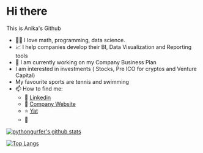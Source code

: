 # Hi there 

This is Anika's Github

- :woman_scientist:  I love math, programming, data science. 
- :chart_with_upwards_trend:  I help companies develop their BI, Data Visualization and Reporting tools
- :rocket:  I am currently working on my Company Business Plan
- I am interested in investments ( Stocks, Pre ICO for cryptos and Venture Capital) 
- My favourite sports are tennis and swimming
- 📫   How to find me: 
  - :dart:   [Linkedin](https://www.linkedin.com/in/anikarosenzuaig/)
  - :briefcase:   [Company Website](https://www.statsdeck.io/)
  - :star:   [Yat](https://y.at/%F0%9F%94%AC%F0%9F%92%BB%E2%9A%A1%F0%9F%8D%92/go)
  - :office:

[![pythongurfer's github stats](https://github-readme-stats.vercel.app/api?username=pythongurfer&count_private=true&show_icons=true&theme=radical&hide_rank=false)](https://github.com/anuraghazra/github-readme-stats)

[![Top Langs](https://github-readme-stats.vercel.app/api/top-langs/?username=pythongurfer)](https://github.com/pythongurfer/github-readme-stats)
